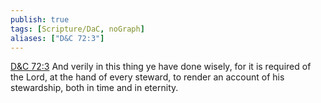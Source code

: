 ```yaml
---
publish: true
tags: [Scripture/DaC, noGraph]
aliases: ["D&C 72:3"]
---
```

[D&C 72:3](https://churchofjesuschrist.org/study/scriptures/dc-testament/dc/72?lang=eng&id=p3#p3) And verily in this thing ye have done wisely, for it is required of the Lord, at the hand of every steward, to render an account of his stewardship, both in time and in eternity.
